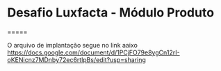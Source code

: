 # Desafio Luxfacta - Módulo Produto
=====

O arquivo de implantação segue no link aaixo
https://docs.google.com/document/d/1PCjFO79e8ygCn12rI-oKENicnz7MDnby72ec6rtlpBs/edit?usp=sharing
    	
